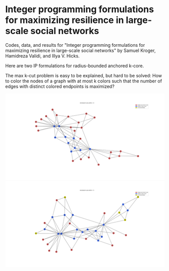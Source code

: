 # Integer programming formulations for maximizing resilience in large-scale social networks

Codes, data, and results for "Integer programming formulations for maximizing resilience in large-scale social networks" by Samuel Kroger, Hamidreza Validi, and Illya V. Hicks.

Here are two IP formulations for radius-bounded anchored k-core.

The max k-cut problem is easy to be explained, but hard to be solved: How to color the nodes of a graph with at most k colors such that the number of edges with distinct colored endpoints is maximized?

![Figure 1](git_images/karate_k4b0.png?raw=true "The 4-core of the karate graph")
![Figure 2](git_images/karate_k4b5.png?raw=true "The Anchored 4-core with budget 5 of the karate graph")